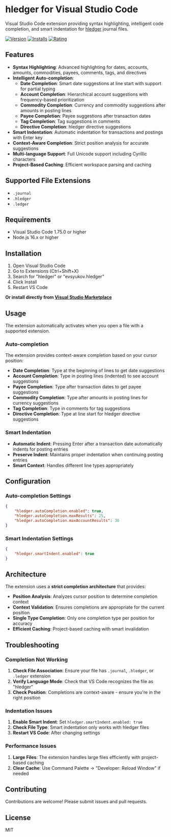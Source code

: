 # hledger for Visual Studio Code

Visual Studio Code extension providing syntax highlighting, intelligent code completion, and smart indentation for [hledger](https://hledger.org) journal files.

[![Version](https://img.shields.io/visual-studio-marketplace/v/evsyukov.hledger)](https://marketplace.visualstudio.com/items?itemName=evsyukov.hledger&ssr=false#overview)
[![Installs](https://img.shields.io/visual-studio-marketplace/i/evsyukov.hledger)](https://marketplace.visualstudio.com/items?itemName=evsyukov.hledger&ssr=false#overview)
[![Rating](https://img.shields.io/visual-studio-marketplace/r/evsyukov.hledger)](https://marketplace.visualstudio.com/items?itemName=evsyukov.hledger&ssr=false#overview)

## Features

- **Syntax Highlighting**: Advanced highlighting for dates, accounts, amounts, commodities, payees, comments, tags, and directives
- **Intelligent Auto-completion**:
  - **Date Completion**: Smart date suggestions at line start with support for partial typing
  - **Account Completion**: Hierarchical account suggestions with frequency-based prioritization
  - **Commodity Completion**: Currency and commodity suggestions after amounts in posting lines
  - **Payee Completion**: Payee suggestions after transaction dates
  - **Tag Completion**: Tag suggestions in comments
  - **Directive Completion**: hledger directive suggestions
- **Smart Indentation**: Automatic indentation for transactions and postings with Enter key
- **Context-Aware Completion**: Strict position analysis for accurate suggestions
- **Multi-language Support**: Full Unicode support including Cyrillic characters
- **Project-Based Caching**: Efficient workspace parsing and caching

## Supported File Extensions

- `.journal`
- `.hledger`
- `.ledger`

## Requirements

- Visual Studio Code 1.75.0 or higher
- Node.js 16.x or higher

## Installation

1. Open Visual Studio Code
2. Go to Extensions (Ctrl+Shift+X)
3. Search for "hledger" or "evsyukov.hledger"
4. Click Install
5. Restart VS Code

**Or install directly from [Visual Studio Marketplace](https://marketplace.visualstudio.com/items?itemName=evsyukov.hledger&ssr=false#overview)**

## Usage

The extension automatically activates when you open a file with a supported extension.

### Auto-completion

The extension provides context-aware completion based on your cursor position:

- **Date Completion**: Type at the beginning of lines to get date suggestions
- **Account Completion**: Type in posting lines (indented) to see account suggestions
- **Payee Completion**: Type after transaction dates to get payee suggestions
- **Commodity Completion**: Type after amounts in posting lines for currency suggestions
- **Tag Completion**: Type in comments for tag suggestions
- **Directive Completion**: Type at line start for hledger directive suggestions

### Smart Indentation

- **Automatic Indent**: Pressing Enter after a transaction date automatically indents for posting entries
- **Preserve Indent**: Maintains proper indentation when continuing posting entries
- **Smart Context**: Handles different line types appropriately

## Configuration

### Auto-completion Settings

```json
{
    "hledger.autoCompletion.enabled": true,
    "hledger.autoCompletion.maxResults": 25,
    "hledger.autoCompletion.maxAccountResults": 30
}
```

### Smart Indentation Settings

```json
{
    "hledger.smartIndent.enabled": true
}
```

## Architecture

The extension uses a **strict completion architecture** that provides:

- **Position Analysis**: Analyzes cursor position to determine completion context
- **Context Validation**: Ensures completions are appropriate for the current position
- **Single Type Completion**: Only one completion type per position for accuracy
- **Efficient Caching**: Project-based caching with smart invalidation

## Troubleshooting

### Completion Not Working

1. **Check File Association**: Ensure your file has `.journal`, `.hledger`, or `.ledger` extension
2. **Verify Language Mode**: Check that VS Code recognizes the file as "hledger"
3. **Check Position**: Completions are context-aware - ensure you're in the right position

### Indentation Issues

1. **Enable Smart Indent**: Set `hledger.smartIndent.enabled: true`
2. **Check File Type**: Smart indentation only works with hledger files
3. **Restart VS Code**: After changing settings

### Performance Issues

1. **Large Files**: The extension handles large files efficiently with project-based caching
2. **Clear Cache**: Use Command Palette → "Developer: Reload Window" if needed

## Contributing

Contributions are welcome! Please submit issues and pull requests.

## License

MIT
